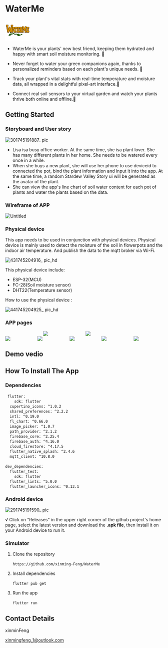 # WaterMe
<img src="assets/images/waterme_title.png" width="80" height="66" alt="WaterMe">

- WaterMe is your plants' new best friend, keeping them hydrated and happy with smart soil moisture monitoring. 🌱

- Never forget to water your green companions again, thanks to personalized reminders based on each plant's unique needs. 🌱

- Track your plant's vital stats with real-time temperature and moisture data, all wrapped in a delightful pixel-art interface.🌱

- Connect real soil sensors to your virtual garden and watch your plants thrive both online and offline.🌱



## Getting Started
### Storyboard and User story
![301745191887_ pic](https://github.com/user-attachments/assets/f3e50059-84e8-4f82-865f-a3b2695cff36)
- Lisa isa busy office worker. At the same time, she isa plant lover. She has many different plants in her home. She needs to be watered every once in a while.
- When she buys a new plant, she will use her phone to use deviceid to connected the pot, bind the plant information and input it into the app. At the same time, a random Stardew Valley Story ui will be generated as the avatar of the plant.
- She can view the app's line chart of soil water content for each pot of plants and water the plants based on the data.

### Wireframe of APP
![Untitled](https://github.com/user-attachments/assets/170de56a-7cc9-40d4-914f-dc9f5673e51f)

### Physical device
This app needs to be used in conjunction with physical devices. Physical device is mainly used to detect the moisture of the soil in flowerpots and the indoor air temperature. And publish the data to the mqtt broker via Wi-Fi.

![431745204916_ pic_hd](https://github.com/user-attachments/assets/a0911945-e5b3-48ae-b1e4-d6d450da763f)

This physical device include:
- ESP-32(MCU)
- FC-28(Soil moisture sensor)
- DHT22(Temperature sensor)

How to use the physical device :

![441745204925_ pic_hd](https://github.com/user-attachments/assets/7de8a159-9a18-4e75-8d15-5e5a399a0ac5)


### APP pages
<div align="center" style="display: flex; gap: 10px; justify-content: center;">
  <img src="https://github.com/user-attachments/assets/ad7d1e83-4732-4de2-bad3-e0404073a189" width="25%" />
  <img src="https://github.com/user-attachments/assets/de7c73bf-9631-4554-b3f5-c1a47c92d7e4" width="25%" />
</div>
<div align="center" style="display: flex; gap: 10px; justify-content: center;">
  <img src="https://github.com/user-attachments/assets/bf9f21b1-f222-4c1a-8bac-07408a055e4c" width="25%" />
  <img src="https://github.com/user-attachments/assets/9cbd84df-3b2f-4c54-8e8b-f82af050ee12" width="25%" />
  <img src="https://github.com/user-attachments/assets/bf7e5593-51b1-4247-8cb1-40b539b606a7" width="25%" />
  <img src="https://github.com/user-attachments/assets/9cbd84df-3b2f-4c54-8e8b-f82af050ee12" width="25%" />
  <img src="https://github.com/user-attachments/assets/c66bf42e-68d8-44f5-8f97-e495b7ba5441" width="25%" />
  
</div>


## Demo vedio

## How To Install The App
### Dependencies
```
 flutter:
    sdk: flutter
  cupertino_icons: ^1.0.2
  shared_preferences: ^2.2.2
  intl: ^0.19.0
  fl_chart: ^0.66.0
  image_picker: ^1.0.7
  path_provider: ^2.1.2
  firebase_core: ^2.25.4
  firebase_auth: ^4.16.0
  cloud_firestore: ^4.17.5
  flutter_native_splash: ^2.4.6
  mqtt_client: ^10.8.0

dev_dependencies:
  flutter_test:
    sdk: flutter
  flutter_lints: ^5.0.0
  flutter_launcher_icons: ^0.13.1

```
### Android device
![291745191590_ pic](https://github.com/user-attachments/assets/7e791c77-396f-49bd-bda1-c9f23e414d23)

√ Click on "Releases" in the upper right corner of the github project's home page, select the latest version and download the **.apk file**, then install it on your Android device to run it.

### Simulator
1. Clone the repository
   
   `https://github.com/xinming-Feng/WaterMe`
   
3. Install dependencies
   
   `flutter pub get`
   
5. Run the app
   
   `flutter run`

## Contact Details
xinminFeng

xinmingfeng_1@outlook.com
